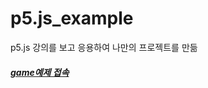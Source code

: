 # p5.js_example
p5.js 강의를 보고 응용하여 나만의 프로젝트를 만듦

<h5><a href="http://qkddnjs31.dothome.co.kr">game예제 접속</a></h5>
